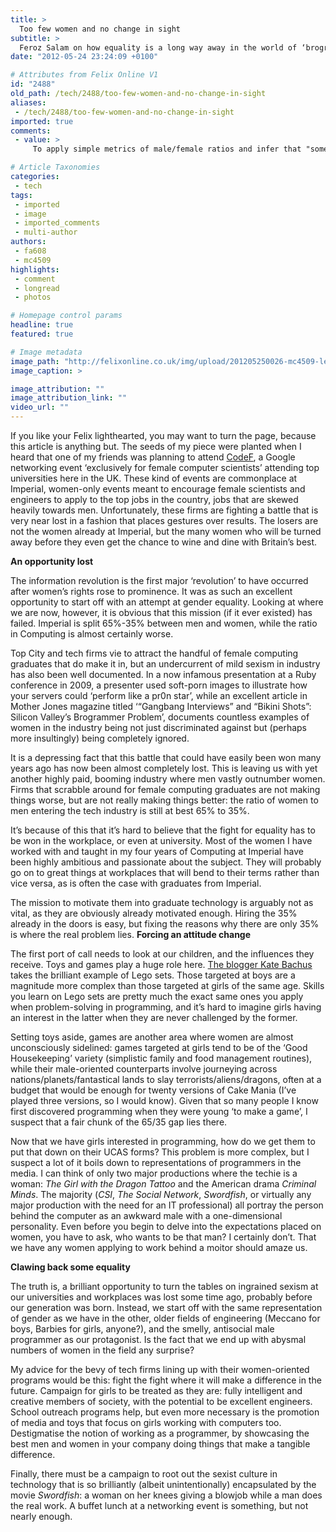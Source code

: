 ```yaml
---
title: >
  Too few women and no change in sight
subtitle: >
  Feroz Salam on how equality is a long way away in the world of ‘brogrammers’
date: "2012-05-24 23:24:09 +0100"

# Attributes from Felix Online V1
id: "2488"
old_path: /tech/2488/too-few-women-and-no-change-in-sight
aliases:
 - /tech/2488/too-few-women-and-no-change-in-sight
imported: true
comments:
 - value: >
     To apply simple metrics of male/female ratios and infer that "something is wrong" is to miss an important fact. Men and women are DIFFERENT when considered as mass groups. To refute this is political; not empirical. <br>Brain structure differences are easily discerned. Ask anyone who does Functional MRI scanning. You can tell without looking the (very probable) sex of the subject. <br>This isn't to imply ALL women or ALL men conform to the observed mass patterns, and certainly not to imply that one or other is "better". They are simply different. Differences leading to choices made in early life which lead to differences in the mass outcomes for University and career choice. There are "Chicken and Egg" arguments to be had. Autism being predominate in men points to the mindset of good programmers being inbuilt. Nerds are born not made. <br> <br>The real trick is to ensure that all people are able to pursue their choices and in this, granted, there are many concerns.

# Article Taxonomies
categories:
 - tech
tags:
 - imported
 - image
 - imported_comments
 - multi-author
authors:
 - fa608
 - mc4509
highlights:
 - comment
 - longread
 - photos

# Homepage control params
headline: true
featured: true

# Image metadata
image_path: "http://felixonline.co.uk/img/upload/201205250026-mc4509-lego.png"
image_caption: >

image_attribution: ""
image_attribution_link: ""
video_url: ""
---
```


If you like your Felix lighthearted, you may want to turn the page, because this article is anything but. The seeds of my piece were planted when I heard that one of my friends was planning to attend [CodeF](http://www.ukcodef.com/), a Google networking event ‘exclusively for female computer scientists’ attending top universities here in the UK. These kind of events are commonplace at Imperial, women-only events meant to encourage female scientists and engineers to apply to the top jobs in the country, jobs that are skewed heavily towards men. Unfortunately, these firms are fighting a battle that is very near lost in a fashion that places gestures over results. The losers are not the women already at Imperial, but the many women who will be turned away before they even get the chance to wine and dine with Britain’s best.

__An opportunity lost__

The information revolution is the first major ‘revolution’ to have occurred after women’s rights rose to prominence. It was as such an excellent opportunity to start off with an attempt at gender equality. Looking at where we are now, however, it is obvious that this mission (if it ever existed) has failed. Imperial is split 65%-35% between men and women, while the ratio in Computing is almost certainly worse.

Top City and tech firms vie to attract the handful of female computing graduates that do make it in, but an undercurrent of mild sexism in industry has also been well documented. In a now infamous presentation at a Ruby conference in 2009, a presenter used soft-porn images to illustrate how your servers could ‘perform like a pr0n star’, while an excellent article in Mother Jones magazine titled ‘“Gangbang Interviews” and “Bikini Shots”: Silicon Valley’s Brogrammer Problem’, documents countless examples of women in the industry being not just discriminated against but (perhaps more insultingly) being completely ignored.

It is a depressing fact that this battle that could have easily been won many years ago has now been almost completely lost. This is leaving us with yet another highly paid, booming industry where men vastly outnumber women. Firms that scrabble around for female computing graduates are not making things worse, but are not really making things better: the ratio of women to men entering the tech industry is still at best 65% to 35%.

It’s because of this that it’s hard to believe that the fight for equality has to be won in the workplace, or even at university. Most of the women I have worked with and taught in my four years of Computing at Imperial have been highly ambitious and passionate about the subject. They will probably go on to great things at workplaces that will bend to their terms rather than vice versa, as is often the case with graduates from Imperial.

The mission to motivate them into graduate technology is arguably not as vital, as they are obviously already motivated enough. Hiring the 35% already in the doors is easy, but fixing the reasons why there are only 35% is where the real problem lies.
__Forcing an attitude change__

The first port of call needs to look at our children, and the influences they receive. Toys and games play a huge role here. [The blogger Kate Bachus](http://www.katebachus.com) takes the brilliant example of Lego sets. Those targeted at boys are a magnitude more complex than those targeted at girls of the same age. Skills you learn on Lego sets are pretty much the exact same ones you apply when problem-solving in programming, and it’s hard to imagine girls having an interest in the latter when they are never challenged by the former.

Setting toys aside, games are another area where women are almost unconsciously sidelined: games targeted at girls tend to be of the ‘Good Housekeeping’ variety (simplistic family and food management routines), while their male-oriented counterparts involve journeying across nations/planets/fantastical lands to slay terrorists/aliens/dragons, often at a budget that would be enough for twenty versions of Cake Mania (I’ve played three versions, so I would know). Given that so many people I know first discovered programming when they were young ‘to make a game’, I suspect that a fair chunk of the 65/35 gap lies there.

Now that we have girls interested in programming, how do we get them to put that down on their UCAS forms? This problem is more complex, but I suspect a lot of it boils down to representations of programmers in the media. I can think of only two major productions where the techie is a woman: _The Girl with the Dragon Tattoo_ and the American drama _Criminal Minds_. The majority (_CSI_, _The Social Network_, _Swordfish_, or virtually any major production with the need for an IT professional) all portray the person behind the computer as an awkward male with a one-dimensional personality.
 Even before you begin to delve into the expectations placed on women, you have to ask, who wants to be that man? I certainly don’t. That we have any women applying to work behind a moitor should amaze us.

__Clawing back some equality__

The truth is, a brilliant opportunity to turn the tables on ingrained sexism at our universities and workplaces was lost some time ago, probably before our generation was born. Instead, we start off with the same representation of gender as we have in the other, older fields of engineering (Meccano for boys, Barbies for girls, anyone?), and the smelly, antisocial male programmer as our protagonist. Is the fact that we end up with abysmal numbers of women in the field any surprise?

My advice for the bevy of tech firms lining up with their women-oriented programs would be this: fight the fight where it will make a difference in the future. Campaign for girls to be treated as they are: fully intelligent and creative members of society, with the potential to be excellent engineers. School outreach programs help, but even more necessary is the promotion of media and toys that focus on girls working with computers too. Destigmatise the notion of working as a programmer, by showcasing the best men and women in your company doing things that make a tangible difference.

Finally, there must be a campaign to root out the sexist culture in technology that is so brilliantly (albeit unintentionally) encapsulated by the movie _Swordfish_: a woman on her knees giving a blowjob while a man does the real work. A buffet lunch at a networking event is something, but not nearly enough.
